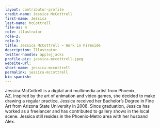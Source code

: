 ```yaml
---
layout: contributor-profile
credit-name: Jessica McCottrell
first-name: Jessica
last-name: McCottrell
file-as: m
role: illustrator
role-2:
role-3:
title: Jessica McCottrell — Work in Fireside
description: Illustrator
twitter-handle: applejjacks
profile-pic: jessica-mccottrell.jpeg
website-url:
short-name: jessica-mccottrell
permalink: jessica-mccottrell
bio-spanish:
---
```

Jessica McCottrell is a digital and multimedia artist from Phoenix, AZ. Inspired by the art of animation and video games, she decided to make drawing a regular practice. Jessica received her Bachelor’s Degree in Fine Art from Arizona State University in 2008. Since graduation, Jessica has worked as a freelancer and has contributed to gallery shows in the local scene. Jessica still resides in the Phoenix-Metro area with her husband Alex.  
